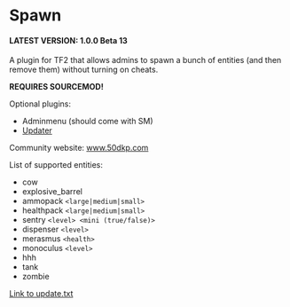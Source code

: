 Spawn
=====

#### LATEST VERSION:  1.0.0 Beta 13

A plugin for TF2 that allows admins to spawn a bunch of entities (and then remove them) without turning on cheats.

**REQUIRES SOURCEMOD!**

Optional plugins:
* Adminmenu (should come with SM)
* [Updater](http://forums.alliedmods.net/showthread.php?t=169095)

Community website:  www.50dkp.com

List of supported entities:
* cow
* explosive_barrel
* ammopack `<large|medium|small>`
* healthpack `<large|medium|small>`
* sentry `<level> <mini (true/false)>`
* dispenser `<level>`
* merasmus `<health>`
* monoculus `<level>`
* hhh
* tank
* zombie

[Link to update.txt](/tf/addons/sourcemod/update.txt)
